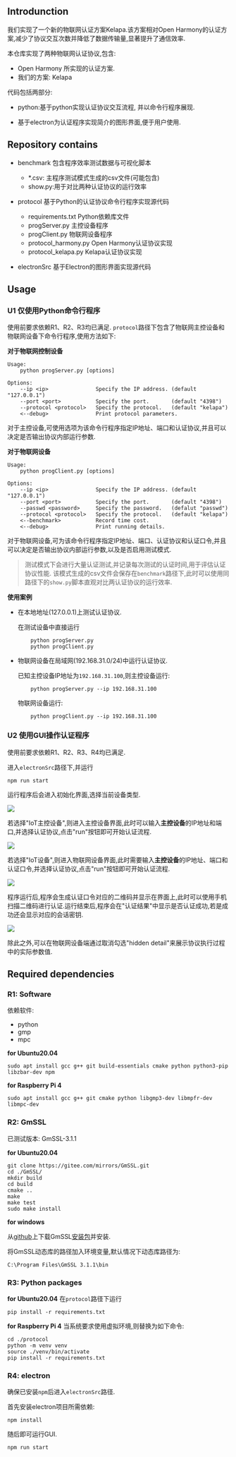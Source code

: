 ## Introdunction

我们实现了一个新的物联网认证方案Kelapa.该方案相对Open Harmony的认证方案,减少了协议交互次数并降低了数据传输量,显著提升了通信效率.

本仓库实现了两种物联网认证协议,包含:
- Open Harmony 所实现的认证方案.
- 我们的方案: Kelapa

代码包括两部分:

- python:基于python实现认证协议交互流程, 并以命令行程序展现.

- 基于electron为认证程序实现简介的图形界面,便于用户使用.

## Repository contains
- benchmark 包含程序效率测试数据与可视化脚本
    - *.csv: 主程序测试模式生成的csv文件(可能包含)
    - show.py:用于对比两种认证协议的运行效率

- protocol 基于Python的认证协议命令行程序实现源代码
    - requirements.txt    Python依赖库文件
    - progServer.py       主控设备程序
    - progClient.py       物联网设备程序
    - protocol_harmony.py Open Harmony认证协议实现
    - protocol_kelapa.py  Kelapa认证协议实现

- electronSrc 基于Electron的图形界面实现源代码

## Usage
### U1 仅使用Python命令行程序
使用前要求依赖R1、R2、R3均已满足.
`protocol`路径下包含了物联网主控设备和物联网设备下命令行程序,使用方法如下:

**对于物联网控制设备**
```shell
Usage:
    python progServer.py [options]

Options:
    --ip <ip>               Specify the IP address. (default "127.0.0.1")
    --port <port>           Specify the port.       (default "4398")
    --protocol <protocol>   Specify the protocol.   (default "kelapa")
    <--debug>               Print protocol parameters.
```
对于主控设备,可使用选项为该命令行程序指定IP地址、端口和认证协议,并且可以决定是否输出协议内部运行参数.


**对于物联网设备**
```shell
Usage:
    python progClient.py [options]

Options:
    --ip <ip>               Specify the IP address. (default "127.0.0.1")
    --port <port>           Specify the port.       (default "4398")
    --passwd <password>     Specify the password.   (defalut "passwd")
    --protocol <protocol>   Specify the protocol.   (default "kelapa")
    <--benchmark>           Record time cost.
    <--debug>               Print running details.
```
对于物联网设备,可为该命令行程序指定IP地址、端口、认证协议和认证口令,并且可以决定是否输出协议内部运行参数,以及是否启用测试模式.

> 测试模式下会进行大量认证测试,并记录每次测试的认证时间,用于评估认证协议性能.
> 该模式生成的csv文件会保存在`benchmark`路径下,此时可以使用同路径下的`show.py`脚本直观对比两认证协议的运行效率.



**使用案例**

- 在本地地址(127.0.0.1)上测试认证协议.

    在测试设备中直接运行
    ```shell
        python progServer.py
        python progClient.py
    ```
- 物联网设备在局域网(192.168.31.0/24)中运行认证协议.

    已知主控设备IP地址为`192.168.31.100`,则主控设备运行:
    ```shell
        python progServer.py --ip 192.168.31.100
    ```
    物联网设备运行:
    ```shell
        python progClient.py --ip 192.168.31.100
    ```




### U2 使用GUI操作认证程序
使用前要求依赖R1、R2、R3、R4均已满足.


进入`electronSrc`路径下,并运行
```shell
npm run start
```

运行程序后会进入初始化界面,选择当前设备类型.

![](./img/startup.png)

若选择"IoT主控设备",则进入主控设备界面,此时可以输入**主控设备**的IP地址和端口,并选择认证协议,点击"run"按钮即可开始认证流程.

![](./img/control-device-default.png)

若选择"IoT设备",则进入物联网设备界面,此时需要输入**主控设备**的IP地址、端口和认证口令,并选择认证协议,点击"run"按钮即可开始认证流程.

![](./img/IoT-device-default.png)

程序运行后,程序会生成认证口令对应的二维码并显示在界面上,此时可以使用手机扫描二维码进行认证.运行结束后,程序会在"认证结果"中显示是否认证成功,若是成功还会显示对应的会话密钥.

![](./img/IoT-device.png)

除此之外,可以在物联网设备端通过取消勾选"hidden detail"来展示协议执行过程中的实际参数值.


## Required dependencies

### R1: Software
依赖软件:
- python
- gmp
- mpc


**for Ubuntu20.04**
```shell
sudo apt install gcc g++ git build-essentials cmake python python3-pip libzbar-dev npm
```

**for Raspberry Pi 4**
```shell
sudo apt install gcc g++ git cmake python libgmp3-dev libmpfr-dev libmpc-dev
```



### R2: GmSSL
已测试版本: GmSSL-3.1.1

**for Ubuntu20.04**

```shell
git clone https://gitee.com/mirrors/GmSSL.git
cd ./GmSSL/
mkdir build
cd build
cmake ..
make
make test
sudo make install
```

**for windows**

从[github](https://github.com/guanzhi/GmSSL)上下载GmSSL[安装包](https://github.com/guanzhi/GmSSL/releases/download/v3.1.1/GmSSL-3.1.1-win64.exe)并安装.

将GmSSL动态库的路径加入环境变量,默认情况下动态库路径为:
```
C:\Program Files\GmSSL 3.1.1\bin
```



### R3: Python packages

**for Ubuntu20.04**
在`protocol`路径下运行
```shell
pip install -r requirements.txt
```

**for Raspberry Pi 4**
当系统要求使用虚拟环境,则替换为如下命令:
```shell
cd ./protocol
python -m venv venv
source ./venv/bin/activate
pip install -r requirements.txt
```



### R4: electron
确保已安装`npm`后进入`electronSrc`路径.

首先安装electron项目所需依赖:
```shell
npm install
```

随后即可运行GUI.
```shell
npm run start
```

## 
